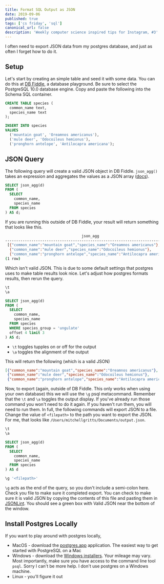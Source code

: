 ```yaml
---
title: Format SQL Output as JSON
date: 2019-09-06
published: true
tags: ['cs friday', 'sql']
canonical_url: false
description: 'Weekly computer science inspired tips for Instagram, #3'
--- 
```


I often need to export JSON data from my postgres database, and just as often I forget how to do it.

## Setup

Let's start by creating an simple table and seed it with some data. You can do this at [DB Fiddle](https://www.db-fiddle.com/), a database playground. Be sure to select the PostgreSQL 10.0 database engine. Copy and paste the following into the Schema SQL container.

```sql
CREATE TABLE species (
  common_name text,
  species_name text
);

INSERT INTO species
VALUES
  ('mountain goat', 'Oreamnos americanus'),
  ('mule deer', 'Odocoileus hemionus'),
  ('pronghorn antelope', 'Antilocapra americana');
```

## JSON Query

The following query will create a valid JSON object in DB Fiddle. `json_agg()` takes an expression and aggregates the values as a JSON array ([docs](https://www.postgresql.org/docs/9.5/functions-aggregate.html)).

```sql
SELECT json_agg(d)
FROM (
  SELECT
    common_name,
    species_name
  FROM species
) AS d;
```

If you are running this outside of DB Fiddle, your result will return something that looks like this.

```bash
                                   json_agg                                    
-------------------------------------------------------------------------------
 [{"common_name":"mountain goat","species_name":"Oreamnos americanus"},       +
  {"common_name":"mule deer","species_name":"Odocoileus hemionus"},           +
  {"common_name":"pronghorn antelope","species_name":"Antilocapra americana"}]
(1 row)
```

Which isn't valid JSON. This is due to some default settings that postgres uses to make table results look nice. Let's adjust how postgres formats results, then rerun the query.

```sql
\t
\a

SELECT json_agg(d)
FROM (
  SELECT
    common_name,
    species_name
  FROM species
  WHERE species_group = 'ungulate'
  offset 4 limit 3 
) AS d;
```

* `\t` toggles tupples on or off for the output
* `\a` toggles the alignment of the output

This will return the following (which is a valid JSON)

```json
[{"common_name":"mountain goat","species_name":"Oreamnos americanus"}, 
 {"common_name":"mule deer","species_name":"Odocoileus hemionus"}, 
 {"common_name":"pronghorn antelope","species_name":"Antilocapra americana"}]
```

Now, to export (again, outside of DB Fiddle. This only works when using your own database) this we will use the `\g` psql metacommand. Remember that the `\t` and `\a` toggles the output display. If you've already run those command you won't need to do it again. If you haven't run them, you will need to run them. In full, the following commands will export JSON to a file. Change the value of `<filepath>` to the path you want to export the JSON. For me, that looks like `/Users/mitchellgritts/Documents/output.json`.

```sql
\t
\a

SELECT json_agg(d)
FROM (
  SELECT
    common_name,
    species_name
  FROM species
) AS d

\g '<filepath>'
```

`\g` acts as the end of the query, so you don't include a semi-colon here. Check you file to make sure it completed export. You can check to make sure it is valid JSON by copying the contents of this file and pasting them in [JSONLint](https://jsonlint.com/). You should see a green box with Valid JSON near the bottom of the window. 

## Install Postgres Locally

If you want to play around with postgres locally,

* MacOS - download the [postgres.app](https://postgresapp.com) application. The easiest way to get started with PostgreSQL on a Mac
* Windows - download the [Windows installers](https://www.postgresql.org/download/windows/). Your mileage may vary. Most importantly, make sure you have access to the command line tool `psql`. Sorry I can't be more help. I don't use postgres on a Windows machine.
* Linux - you'll figure it out